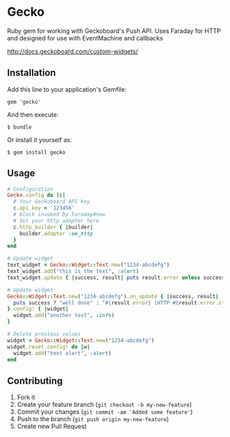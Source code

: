# Gecko

Ruby gem for working with Geckoboard's Push API. Uses Faraday for HTTP and designed for use with
EventMachine and callbacks

http://docs.geckoboard.com/custom-widgets/

## Installation

Add this line to your application's Gemfile:

    gem 'gecko'

And then execute:

    $ bundle

Or install it yourself as:

    $ gem install gecko

## Usage
```ruby
# Configuration
Gecko.config do |c|
  # Your Geckoboard API key
  c.api_key = '123456'
  # block invoked by Faraday#new
  # Set your http adapter here
  c.http_builder { |builder|
    builder.adapter :em_http
  }
end

# Update widget
text_widget = Gecko::Widget::Text.new("1234-abcdefg")
text_widget.add("this is the text", :alert)
text_widget.update { |success, result| puts result.error unless success }

# Update widget
Gecko::Widget::Text.new("1234-abcdefg").on_update { |success, result|
  puts success ? "well done" : "#{result.error} [HTTP #{result.error.status}]"
}.config! { |widget|
  widget.add("another test", :info)
}

# Delete previous values
widget = Gecko::Widget::Text.new("1234-abcdefg")
widget.reset.config! do |w|
  widget.add("text alert", :alert)
end
```
## Contributing

1. Fork it
2. Create your feature branch (`git checkout -b my-new-feature`)
3. Commit your changes (`git commit -am 'Added some feature'`)
4. Push to the branch (`git push origin my-new-feature`)
5. Create new Pull Request
